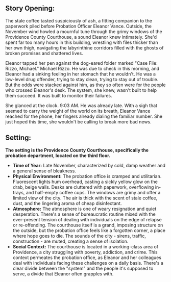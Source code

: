 ## Story Opening:

The stale coffee tasted suspiciously of ash, a fitting companion to the paperwork piled before Probation Officer Eleanor Vance. Outside, the November wind howled a mournful tune through the grimy windows of the Providence County Courthouse, a sound Eleanor knew intimately. She'd spent far too many hours in this building, wrestling with files thicker than her own thigh, navigating the labyrinthine corridors filled with the ghosts of broken promises and shattered lives.

Eleanor tapped her pen against the dog-eared folder marked "Case File: Rizzo, Michael." Michael Rizzo. He was due to check in this morning, and Eleanor had a sinking feeling in her stomach that he wouldn't. He was a low-level drug offender, trying to stay clean, trying to stay out of trouble. But the odds were stacked against him, as they so often were for the people who crossed Eleanor's desk. The system, she knew, wasn't built to help them succeed. It was built to monitor their failures. 

She glanced at the clock. 9:03 AM. He was already late. With a sigh that seemed to carry the weight of the world on its breath, Eleanor Vance reached for the phone, her fingers already dialing the familiar number. She just hoped this time, she wouldn't be calling to break more bad news.

## Setting:

**The setting is the Providence County Courthouse, specifically the probation department, located on the third floor.**

*   **Time of Year:** Late November, characterized by cold, damp weather and a general sense of bleakness.
*   **Physical Environment:** The probation office is cramped and utilitarian. Fluorescent lights hum overhead, casting a sickly yellow glow on the drab, beige walls. Desks are cluttered with paperwork, overflowing in-trays, and half-empty coffee cups. The windows are grimy and offer a limited view of the city. The air is thick with the scent of stale coffee, dust, and the lingering aroma of cheap disinfectant.
*   **Atmosphere:** The atmosphere is one of weary resignation and quiet desperation. There's a sense of bureaucratic routine mixed with the ever-present tension of dealing with individuals on the edge of relapse or re-offending. The courthouse itself is a grand, imposing structure on the outside, but the probation office feels like a forgotten corner, a place where hope goes to die. The sounds of the city - sirens, traffic, construction - are muted, creating a sense of isolation.
*   **Social Context:** The courthouse is located in a working-class area of Providence, a city struggling with poverty, addiction, and crime. This context permeates the probation office, as Eleanor and her colleagues deal with individuals facing these challenges on a daily basis. There's a clear divide between the "system" and the people it's supposed to serve, a divide that Eleanor often grapples with.
